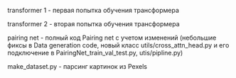 transformer 1 - первая попытка обучения трансформера

transformer 2 - вторая попытка обучения трансформера

pairing net - полный код Pairing net с учетом изменений (небольшие фиксы в Data generation code, новый класс utils/cross_attn_head.py и его подключение в PairingNet_train_val_test.py, utis/pipline.py)

make_dataset.py - парсинг картинок из Pexels
